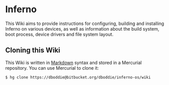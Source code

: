 # Inferno

This Wiki aims to provide instructions for configuring, building and installing Inferno on various devices, as
well as information about the build system, boot process, device drivers and file system layout.

## Cloning this Wiki

This Wiki is written in [Markdown](http://daringfireball.net/projects/markdown/) syntax and stored in a Mercurial repository. You can use Mercurial to clone it:
```
$ hg clone https://dboddie@bitbucket.org/dboddie/inferno-os/wiki
```